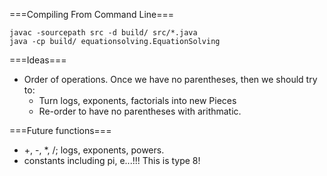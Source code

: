 ===Compiling From Command Line===
```
javac -sourcepath src -d build/ src/*.java
java -cp build/ equationsolving.EquationSolving
```

===Ideas===
- Order of operations.  Once we have no parentheses, then we should try to:
	* Turn logs, exponents, factorials into new Pieces
	* Re-order to have no parentheses with arithmatic.

===Future functions===
- +, -, *, /; logs, exponents, powers.
- constants including pi, e...!!! This is type 8!
